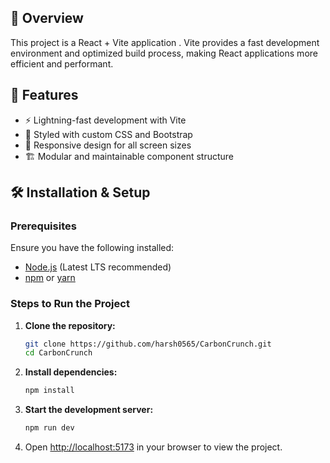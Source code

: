 
## 📌 Overview

This project is a React + Vite application . Vite provides a fast development environment and optimized build process, making React applications more efficient and performant.

## 🚀 Features

- ⚡ Lightning-fast development with Vite
- 🎨 Styled with custom CSS and Bootstrap
- 📱 Responsive design for all screen sizes
- 🏗️ Modular and maintainable component structure


## 🛠️ Installation & Setup

### Prerequisites

Ensure you have the following installed:

- [Node.js](https://nodejs.org/) (Latest LTS recommended)
- [npm](https://www.npmjs.com/) or [yarn](https://yarnpkg.com/)

### Steps to Run the Project

1. **Clone the repository:**
   ```sh
   git clone https://github.com/harsh0565/CarbonCrunch.git
   cd CarbonCrunch
   ```
2. **Install dependencies:**
   ```sh
   npm install
   ```
3. **Start the development server:**
   ```sh
   npm run dev
   ```
4. Open [http://localhost:5173](http://localhost:5173) in your browser to view the project.


